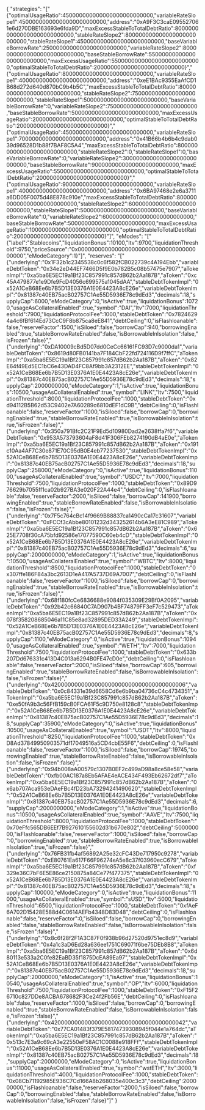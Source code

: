 {
  "strategies": "[\"{\"optimalUsageRatio\":450000000000000000000000000,\"variableRateSlope1\":45000000000000000000000000,\"address\":\"0xA9F3C3caE095527061e6d270DBE163693e6fda9D\",\"maxExcessStableToTotalDebtRatio\":800000000000000000000000000,\"stableRateSlope2\":800000000000000000000000000,\"stableRateSlope1\":45000000000000000000000000,\"baseVariableBorrowRate\":2500000000000000000000000,\"variableRateSlope2\":800000000000000000000000000,\"baseStableBorrowRate\":55000000000000000000000000,\"maxExcessUsageRatio\":550000000000000000000000000,\"optimalStableToTotalDebtRatio\":200000000000000000000000000}\",\"{\"optimalUsageRatio\":800000000000000000000000000,\"variableRateSlope1\":40000000000000000000000000,\"address\":\"0xeE1BAc9355EaAfCD1B68d272d640d870bC9b4b5C\",\"maxExcessStableToTotalDebtRatio\":800000000000000000000000000,\"stableRateSlope2\":750000000000000000000000000,\"stableRateSlope1\":5000000000000000000000000,\"baseVariableBorrowRate\":0,\"variableRateSlope2\":750000000000000000000000000,\"baseStableBorrowRate\":50000000000000000000000000,\"maxExcessUsageRatio\":200000000000000000000000000,\"optimalStableToTotalDebtRatio\":200000000000000000000000000}\",\"{\"optimalUsageRatio\":450000000000000000000000000,\"variableRateSlope1\":70000000000000000000000000,\"address\":\"0x41B66b4b6b4c9dab039d96528D1b88f7BAF8C5A4\",\"maxExcessStableToTotalDebtRatio\":800000000000000000000000000,\"stableRateSlope2\":0,\"stableRateSlope1\":0,\"baseVariableBorrowRate\":0,\"variableRateSlope2\":3000000000000000000000000000,\"baseStableBorrowRate\":90000000000000000000000000,\"maxExcessUsageRatio\":550000000000000000000000000,\"optimalStableToTotalDebtRatio\":200000000000000000000000000}\",\"{\"optimalUsageRatio\":900000000000000000000000000,\"variableRateSlope1\":40000000000000000000000000,\"address\":\"0x6BA97468e2e6a3711a6DD05F0075d48E878c910e\",\"maxExcessStableToTotalDebtRatio\":800000000000000000000000000,\"stableRateSlope2\":600000000000000000000000000,\"stableRateSlope1\":5000000000000000000000000,\"baseVariableBorrowRate\":0,\"variableRateSlope2\":600000000000000000000000000,\"baseStableBorrowRate\":50000000000000000000000000,\"maxExcessUsageRatio\":100000000000000000000000000,\"optimalStableToTotalDebtRatio\":200000000000000000000000000}\"]",
  "eModes": "[\"{\"label\":\"Stablecoins\",\"liquidationBonus\":10100,\"ltv\":9700,\"liquidationThreshold\":9750,\"priceSource\":\"0x0000000000000000000000000000000000000000\",\"eModeCategory\":1}\"]",
  "reserves": "[\"{\"underlying\":\"0x1F32b1c2345538c0c6f582fCB022739c4A194Ebb\",\"variableDebtToken\":\"0x34e2eD44EF7466D5f9E0b782B5c08b57475e7907\",\"aTokenImpl\":\"0xa5ba6E5EC19a1Bf23C857991c857dB62b2Aa187B\",\"aToken\":\"0xc45A479877e1e9Dfe9FcD4056c699575a1045dAA\",\"stableDebtTokenImpl\":\"0x52A1CeB68Ee6b7B5D13E0376A1E0E4423A8cE26e\",\"variableDebtTokenImpl\":\"0x81387c40EB75acB02757C1Ae55D5936E78c9dEd3\",\"decimals\":18,\"supplyCap\":6000,\"eModeCategory\":0,\"isActive\":true,\"liquidationBonus\":10720,\"usageAsCollateralEnabled\":true,\"symbol\":\"DAI\",\"ltv\":7000,\"liquidationThreshold\":7900,\"liquidationProtocolFee\":1000,\"stableDebtToken\":\"0x78246294a4c6fBf614Ed73CcC9F8b875ca8eE841\",\"debtCeiling\":0,\"isFlashloanable\":false,\"reserveFactor\":1500,\"isSiloed\":false,\"borrowCap\":940,\"borrowingEnabled\":true,\"stableBorrowRateEnabled\":false,\"isBorrowableInIsolation\":false,\"isFrozen\":false}\",\"{\"underlying\":\"0xDA10009cBd5D07dd0CeCc66161FC93D7c9000da1\",\"variableDebtToken\":\"0x8619d80FB0141ba7F184CbF22fd724116D9f7ffC\",\"aTokenImpl\":\"0xa5ba6E5EC19a1Bf23C857991c857dB62b2Aa187B\",\"aToken\":\"0x82E64f49Ed5EC1bC6e43DAD4FC8Af9bb3A2312EE\",\"stableDebtTokenImpl\":\"0x52A1CeB68Ee6b7B5D13E0376A1E0E4423A8cE26e\",\"variableDebtTokenImpl\":\"0x81387c40EB75acB02757C1Ae55D5936E78c9dEd3\",\"decimals\":18,\"supplyCap\":2000000000,\"eModeCategory\":1,\"isActive\":true,\"liquidationBonus\":10500,\"usageAsCollateralEnabled\":true,\"symbol\":\"LINK\",\"ltv\":7500,\"liquidationThreshold\":8000,\"liquidationProtocolFee\":1000,\"stableDebtToken\":\"0xd94112B5B62d53C9402e7A60289c6810dEF1dC9B\",\"debtCeiling\":0,\"isFlashloanable\":false,\"reserveFactor\":1000,\"isSiloed\":false,\"borrowCap\":0,\"borrowingEnabled\":true,\"stableBorrowRateEnabled\":true,\"isBorrowableInIsolation\":true,\"isFrozen\":false}\",\"{\"underlying\":\"0x350a791Bfc2C21F9Ed5d10980Dad2e2638ffa7f6\",\"variableDebtToken\":\"0x953A573793604aF8d41F306FEb8274190dB4aE0e\",\"aTokenImpl\":\"0xa5ba6E5EC19a1Bf23C857991c857dB62b2Aa187B\",\"aToken\":\"0x191c10Aa4AF7C30e871E70C95dB0E4eb77237530\",\"stableDebtTokenImpl\":\"0x52A1CeB68Ee6b7B5D13E0376A1E0E4423A8cE26e\",\"variableDebtTokenImpl\":\"0x81387c40EB75acB02757C1Ae55D5936E78c9dEd3\",\"decimals\":18,\"supplyCap\":258000,\"eModeCategory\":0,\"isActive\":true,\"liquidationBonus\":11000,\"usageAsCollateralEnabled\":true,\"symbol\":\"USDC\",\"ltv\":7000,\"liquidationThreshold\":7500,\"liquidationProtocolFee\":1000,\"stableDebtToken\":\"0x89D976629b7055ff1ca02b927BA3e020F22A44e4\",\"debtCeiling\":0,\"isFlashloanable\":false,\"reserveFactor\":2000,\"isSiloed\":false,\"borrowCap\":141900,\"borrowingEnabled\":true,\"stableBorrowRateEnabled\":false,\"isBorrowableInIsolation\":false,\"isFrozen\":false}\",\"{\"underlying\":\"0x7F5c764cBc14f9669B88837ca1490cCa17c31607\",\"variableDebtToken\":\"0xFCCf3cAbbe80101232d343252614b6A3eE81C989\",\"aTokenImpl\":\"0xa5ba6E5EC19a1Bf23C857991c857dB62b2Aa187B\",\"aToken\":\"0x625E7708f30cA75bfd92586e17077590C60eb4cD\",\"stableDebtTokenImpl\":\"0x52A1CeB68Ee6b7B5D13E0376A1E0E4423A8cE26e\",\"variableDebtTokenImpl\":\"0x81387c40EB75acB02757C1Ae55D5936E78c9dEd3\",\"decimals\":6,\"supplyCap\":2000000000,\"eModeCategory\":1,\"isActive\":true,\"liquidationBonus\":10500,\"usageAsCollateralEnabled\":true,\"symbol\":\"WBTC\",\"ltv\":8000,\"liquidationThreshold\":8500,\"liquidationProtocolFee\":1000,\"stableDebtToken\":\"0x307ffe186F84a3bc2613D1eA417A5737D69A7007\",\"debtCeiling\":0,\"isFlashloanable\":false,\"reserveFactor\":1000,\"isSiloed\":false,\"borrowCap\":0,\"borrowingEnabled\":true,\"stableBorrowRateEnabled\":true,\"isBorrowableInIsolation\":true,\"isFrozen\":false}\",\"{\"underlying\":\"0x68f180fcCe6836688e9084f035309E29Bf0A2095\",\"variableDebtToken\":\"0x92b42c66840C7AD907b4BF74879FF3eF7c529473\",\"aTokenImpl\":\"0xa5ba6E5EC19a1Bf23C857991c857dB62b2Aa187B\",\"aToken\":\"0x078f358208685046a11C85e8ad32895DED33A249\",\"stableDebtTokenImpl\":\"0x52A1CeB68Ee6b7B5D13E0376A1E0E4423A8cE26e\",\"variableDebtTokenImpl\":\"0x81387c40EB75acB02757C1Ae55D5936E78c9dEd3\",\"decimals\":8,\"supplyCap\":1100,\"eModeCategory\":0,\"isActive\":true,\"liquidationBonus\":10940,\"usageAsCollateralEnabled\":true,\"symbol\":\"WETH\",\"ltv\":7000,\"liquidationThreshold\":7500,\"liquidationProtocolFee\":1000,\"stableDebtToken\":\"0x633b207Dd676331c413D4C013a6294B0FE47cD0e\",\"debtCeiling\":0,\"isFlashloanable\":false,\"reserveFactor\":2000,\"isSiloed\":false,\"borrowCap\":605,\"borrowingEnabled\":true,\"stableBorrowRateEnabled\":false,\"isBorrowableInIsolation\":false,\"isFrozen\":false}\",\"{\"underlying\":\"0x4200000000000000000000000000000000000006\",\"variableDebtToken\":\"0x0c84331e39d6658Cd6e6b9ba04736cC4c4734351\",\"aTokenImpl\":\"0xa5ba6E5EC19a1Bf23C857991c857dB62b2Aa187B\",\"aToken\":\"0xe50fA9b3c56FfB159cB0FCA61F5c9D750e8128c8\",\"stableDebtTokenImpl\":\"0x52A1CeB68Ee6b7B5D13E0376A1E0E4423A8cE26e\",\"variableDebtTokenImpl\":\"0x81387c40EB75acB02757C1Ae55D5936E78c9dEd3\",\"decimals\":18,\"supplyCap\":35900,\"eModeCategory\":0,\"isActive\":true,\"liquidationBonus\":10500,\"usageAsCollateralEnabled\":true,\"symbol\":\"USDT\",\"ltv\":8000,\"liquidationThreshold\":8250,\"liquidationProtocolFee\":1000,\"stableDebtToken\":\"0xD8Ad37849950903571df17049516a5CD4cbE55F6\",\"debtCeiling\":0,\"isFlashloanable\":false,\"reserveFactor\":1000,\"isSiloed\":false,\"borrowCap\":19745,\"borrowingEnabled\":true,\"stableBorrowRateEnabled\":false,\"isBorrowableInIsolation\":false,\"isFrozen\":false}\",\"{\"underlying\":\"0x94b008aA00579c1307B0EF2c499aD98a8ce58e58\",\"variableDebtToken\":\"0xfb00AC187a8Eb5AFAE4eACE434F493Eb62672df7\",\"aTokenImpl\":\"0xa5ba6E5EC19a1Bf23C857991c857dB62b2Aa187B\",\"aToken\":\"0x6ab707Aca953eDAeFBc4fD23bA73294241490620\",\"stableDebtTokenImpl\":\"0x52A1CeB68Ee6b7B5D13E0376A1E0E4423A8cE26e\",\"variableDebtTokenImpl\":\"0x81387c40EB75acB02757C1Ae55D5936E78c9dEd3\",\"decimals\":6,\"supplyCap\":2000000000,\"eModeCategory\":1,\"isActive\":true,\"liquidationBonus\":10500,\"usageAsCollateralEnabled\":true,\"symbol\":\"AAVE\",\"ltv\":7500,\"liquidationThreshold\":8000,\"liquidationProtocolFee\":1000,\"stableDebtToken\":\"0x70eFfc565DB6EEf7B927610155602d31b670e802\",\"debtCeiling\":500000000,\"isFlashloanable\":false,\"reserveFactor\":1000,\"isSiloed\":false,\"borrowCap\":0,\"borrowingEnabled\":true,\"stableBorrowRateEnabled\":true,\"isBorrowableInIsolation\":true,\"isFrozen\":false}\",\"{\"underlying\":\"0x76FB31fb4af56892A25e32cFC43De717950c9278\",\"variableDebtToken\":\"0xE80761Ea617F66F96274eA5e8c37f03960ecC679\",\"aTokenImpl\":\"0xa5ba6E5EC19a1Bf23C857991c857dB62b2Aa187B\",\"aToken\":\"0xf329e36C7bF6E5E86ce2150875a84Ce77f477375\",\"stableDebtTokenImpl\":\"0x52A1CeB68Ee6b7B5D13E0376A1E0E4423A8cE26e\",\"variableDebtTokenImpl\":\"0x81387c40EB75acB02757C1Ae55D5936E78c9dEd3\",\"decimals\":18,\"supplyCap\":100000,\"eModeCategory\":0,\"isActive\":true,\"liquidationBonus\":11000,\"usageAsCollateralEnabled\":true,\"symbol\":\"sUSD\",\"ltv\":5000,\"liquidationThreshold\":6500,\"liquidationProtocolFee\":1000,\"stableDebtToken\":\"0xfAeF6A702D15428E588d4C0614AEFb4348D83D48\",\"debtCeiling\":0,\"isFlashloanable\":false,\"reserveFactor\":0,\"isSiloed\":false,\"borrowCap\":0,\"borrowingEnabled\":false,\"stableBorrowRateEnabled\":false,\"isBorrowableInIsolation\":false,\"isFrozen\":false}\",\"{\"underlying\":\"0x8c6f28f2F1A3C87F0f938b96d27520d9751ec8d9\",\"variableDebtToken\":\"0x4a1c3aD6Ed28a636ee1751C69071f6be75DEb8B8\",\"aTokenImpl\":\"0xa5ba6E5EC19a1Bf23C857991c857dB62b2Aa187B\",\"aToken\":\"0x6d80113e533a2C0fe82EaBD35f1875DcEA89Ea97\",\"stableDebtTokenImpl\":\"0x52A1CeB68Ee6b7B5D13E0376A1E0E4423A8cE26e\",\"variableDebtTokenImpl\":\"0x81387c40EB75acB02757C1Ae55D5936E78c9dEd3\",\"decimals\":18,\"supplyCap\":20000000,\"eModeCategory\":1,\"isActive\":true,\"liquidationBonus\":10540,\"usageAsCollateralEnabled\":true,\"symbol\":\"OP\",\"ltv\":6000,\"liquidationThreshold\":7500,\"liquidationProtocolFee\":1000,\"stableDebtToken\":\"0xF15F26710c827DDe8ACBA678682F3Ce24f2Fb56E\",\"debtCeiling\":0,\"isFlashloanable\":false,\"reserveFactor\":1000,\"isSiloed\":false,\"borrowCap\":0,\"borrowingEnabled\":true,\"stableBorrowRateEnabled\":false,\"isBorrowableInIsolation\":false,\"isFrozen\":false}\",\"{\"underlying\":\"0x4200000000000000000000000000000000000042\",\"variableDebtToken\":\"0x77CA01483f379E58174739308945f044e1a764dc\",\"aTokenImpl\":\"0xa5ba6E5EC19a1Bf23C857991c857dB62b2Aa187B\",\"aToken\":\"0x513c7E3a9c69cA3e22550eF58AC1C0088e918FFf\",\"stableDebtTokenImpl\":\"0x52A1CeB68Ee6b7B5D13E0376A1E0E4423A8cE26e\",\"variableDebtTokenImpl\":\"0x81387c40EB75acB02757C1Ae55D5936E78c9dEd3\",\"decimals\":18,\"supplyCap\":20000000,\"eModeCategory\":0,\"isActive\":true,\"liquidationBonus\":11000,\"usageAsCollateralEnabled\":true,\"symbol\":\"wstETH\",\"ltv\":3000,\"liquidationThreshold\":4000,\"liquidationProtocolFee\":1000,\"stableDebtToken\":\"0x08Cb71192985E936C7Cd166A8b268035e400c3c3\",\"debtCeiling\":200000000,\"isFlashloanable\":false,\"reserveFactor\":2000,\"isSiloed\":false,\"borrowCap\":0,\"borrowingEnabled\":false,\"stableBorrowRateEnabled\":false,\"isBorrowableInIsolation\":false,\"isFrozen\":false}\"]"
}